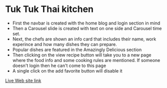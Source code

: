 # Tuk Tuk Thai kitchen
* First the navbar is created with the home blog and login section in mind
* Then a Carousel slide is created with text on one side and Carousel time set.
* Next, the chefs are shown an info card that includes their name, work experince and how many dishes they can prepare.
* Popular dishes are featured in the Amazingly Delicious section
* Then clicking on the view recipe button will take you to a new page where the food info and some cooking rules are mentioned. If someone doesn't login then he can't come to this page
* A single click on the add favorite button will disable it

[Live Web site link](https://tuk-tuk-kitchen.web.app/)